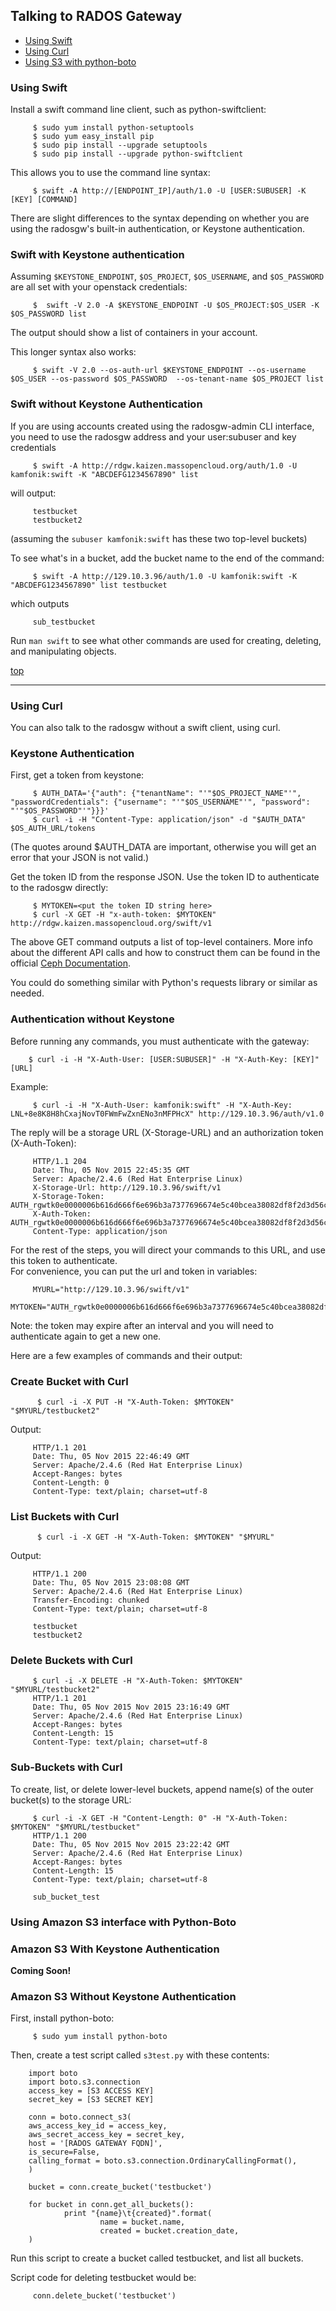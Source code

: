 ## Talking to RADOS Gateway
 -  [Using Swift](#swift)
 -  [Using Curl](#curl)
 -  [Using S3 with python-boto](#python-boto)

### Using Swift
Install a swift command line client, such as python-swiftclient:
```shell
     $ sudo yum install python-setuptools
     $ sudo yum easy_install pip
     $ sudo pip install --upgrade setuptools
     $ sudo pip install --upgrade python-swiftclient
```
This allows you to use the command line syntax:
```shell
     $ swift -A http://[ENDPOINT_IP]/auth/1.0 -U [USER:SUBUSER] -K [KEY] [COMMAND]
```
There are slight differences to the syntax depending on whether you are using the radosgw's built-in authentication, or Keystone authentication.

### Swift with Keystone authentication
Assuming `$KEYSTONE_ENDPOINT`, `$OS_PROJECT`, `$OS_USERNAME`, and `$OS_PASSWORD` are all set with your openstack credentials:
```shell
     $  swift -V 2.0 -A $KEYSTONE_ENDPOINT -U $OS_PROJECT:$OS_USER -K $OS_PASSWORD list
```
The output should show a list of containers in your account.

This longer syntax also works:
```shell
     $ swift -V 2.0 --os-auth-url $KEYSTONE_ENDPOINT --os-username $OS_USER --os-password $OS_PASSWORD  --os-tenant-name $OS_PROJECT list
```
### Swift without Keystone Authentication
If you are using accounts created using the radosgw-admin CLI interface, you need to use the radosgw address and your user:subuser and key credentials
```shell
     $ swift -A http://rdgw.kaizen.massopencloud.org/auth/1.0 -U kamfonik:swift -K "ABCDEFG1234567890" list
```
will output:
```shell
     testbucket
     testbucket2
```
(assuming the `subuser kamfonik:swift` has these two top-level buckets)

To see what's in a bucket, add the bucket name to the end of the command:
```shell
     $ swift -A http://129.10.3.96/auth/1.0 -U kamfonik:swift -K "ABCDEFG1234567890" list testbucket
```
which outputs
```shell
     sub_testbucket
```
Run `man swift` to see what other commands are used for creating, deleting, and manipulating objects.

[top](#top)

---

### Using Curl
You can also talk to the radosgw without a swift client, using curl.  

### Keystone Authentication
First, get a token from keystone:
```shell
     $ AUTH_DATA='{"auth": {"tenantName": "'"$OS_PROJECT_NAME"'", "passwordCredentials": {"username": "'"$OS_USERNAME"'", "password": "'"$OS_PASSWORD"'"}}}'
     $ curl -i -H "Content-Type: application/json" -d "$AUTH_DATA" $OS_AUTH_URL/tokens
```
(The quotes around $AUTH_DATA are important, otherwise you will get an error that your JSON is not valid.)
    
Get the token ID from the response JSON.  Use the token ID to authenticate to the radosgw directly:
```shell  
     $ MYTOKEN=<put the token ID string here>
     $ curl -X GET -H "x-auth-token: $MYTOKEN" http://rdgw.kaizen.massopencloud.org/swift/v1
```
The above GET command outputs a list of top-level containers.  More info about the different API calls and how to construct them 
can be found in the official [Ceph Documentation](http://docs.ceph.com/docs/master/radosgw/swift/).
  
You could do something similar with Python's requests library or similar as needed.

### Authentication without Keystone
Before running any commands, you must authenticate with the gateway:
```shell
    $ curl -i -H "X-Auth-User: [USER:SUBUSER]" -H "X-Auth-Key: [KEY]" [URL]
```
Example:
```shell
     $ curl -i -H "X-Auth-User: kamfonik:swift" -H "X-Auth-Key: LNL+8e8K8H8hCxajNovT0FWmFwZxnENo3nMFPHcX" http://129.10.3.96/auth/v1.0
```
The reply will be a storage URL (X-Storage-URL) and an authorization token (X-Auth-Token):
```shell
     HTTP/1.1 204
     Date: Thu, 05 Nov 2015 22:45:35 GMT
     Server: Apache/2.4.6 (Red Hat Enterprise Linux)
     X-Storage-Url: http://129.10.3.96/swift/v1
     X-Storage-Token: AUTH_rgwtk0e0000006b616d666f6e696b3a7377696674e5c40bcea38082df8f2d3d56c07ee422bd169b60c15b868e65d569c9371569331e2620b0
     X-Auth-Token: AUTH_rgwtk0e0000006b616d666f6e696b3a7377696674e5c40bcea38082df8f2d3d56c07ee422bd169b60c15b868e65d569c9371569331e2620b0
     Content-Type: application/json
```
For the rest of the steps, you will direct your commands to this URL, and use this token to authenticate.  
For convenience, you can put the url and token in variables:
```shell
     MYURL="http://129.10.3.96/swift/v1"
     MYTOKEN="AUTH_rgwtk0e0000006b616d666f6e696b3a7377696674e5c40bcea38082df8f2d3d56c07ee422bd169b60c15b868e65d569c9371569331e2620b0"
```
Note: the token may expire after an interval and you will need to authenticate again to get a new one.

Here are a few examples of commands and their output:

### Create Bucket with Curl
```shell
      $ curl -i -X PUT -H "X-Auth-Token: $MYTOKEN" "$MYURL/testbucket2"
```
Output: 
```shell      
     HTTP/1.1 201
     Date: Thu, 05 Nov 2015 22:46:49 GMT
     Server: Apache/2.4.6 (Red Hat Enterprise Linux)
     Accept-Ranges: bytes
     Content-Length: 0
     Content-Type: text/plain; charset=utf-8
```

### List Buckets with Curl
```shell
      $ curl -i -X GET -H "X-Auth-Token: $MYTOKEN" "$MYURL"
```
Output:
```shell
     HTTP/1.1 200
     Date: Thu, 05 Nov 2015 23:08:08 GMT
     Server: Apache/2.4.6 (Red Hat Enterprise Linux)
     Transfer-Encoding: chunked
     Content-Type: text/plain; charset=utf-8
     
     testbucket
     testbucket2
```

### Delete Buckets with Curl
```shell
     $ curl -i -X DELETE -H "X-Auth-Token: $MYTOKEN" "$MYURL/testbucket2"
     HTTP/1.1 201
     Date: Thu, 05 Nov 2015 Nov 2015 23:16:49 GMT
     Server: Apache/2.4.6 (Red Hat Enterprise Linux)
     Accept-Ranges: bytes
     Content-Length: 15
     Content-Type: text/plain; charset=utf-8
```

### Sub-Buckets with Curl
To create, list, or delete lower-level buckets, append name(s) of the outer bucket(s) to the storage URL:
```shell
     $ curl -i -X GET -H "Content-Length: 0" -H "X-Auth-Token: $MYTOKEN" "$MYURL/testbucket"
     HTTP/1.1 200
     Date: Thu, 05 Nov 2015 Nov 2015 23:22:42 GMT
     Server: Apache/2.4.6 (Red Hat Enterprise Linux)
     Accept-Ranges: bytes
     Content-Length: 15
     Content-Type: text/plain; charset=utf-8
     
     sub_bucket_test
```

### Using Amazon S3 interface with Python-Boto

### Amazon S3 With Keystone Authentication
**Coming Soon!**

### Amazon S3 Without Keystone Authentication
First, install python-boto:
```shell
     $ sudo yum install python-boto
```
Then, create a test script called `s3test.py` with these contents:
```shell
	import boto
	import boto.s3.connection
	access_key = [S3 ACCESS KEY]
	secret_key = [S3 SECRET KEY]

	conn = boto.connect_s3(
	aws_access_key_id = access_key,
	aws_secret_access_key = secret_key,
	host = '[RADOS GATEWAY FQDN]',
	is_secure=False,
	calling_format = boto.s3.connection.OrdinaryCallingFormat(),
	)

	bucket = conn.create_bucket('testbucket')

	for bucket in conn.get_all_buckets():
	        print "{name}\t{created}".format(
	                name = bucket.name,
	                created = bucket.creation_date,
	)
```
Run this script to create a bucket called testbucket, and list all buckets.

Script code for deleting testbucket would be:
```shell
     conn.delete_bucket('testbucket')
```
